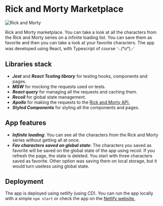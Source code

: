 # Rick and Morty Marketplace

![Rick and Morty](https://sm.ign.com/t/ign_pt/news/r/rick-morty/rick-mortys-dan-harmon-working-on-comedy-set-in-ancient-gree_723r.h720.jpg)

Rick and Morty marketplace. You can take a look at all the characters from the Rick and Morty series on a infinite loading list. You can save them as favorite and then you can take a look at your favorite characters. The app was developed using React, with Typescript of course ＼(°o°)／

## Libraries stack
* ***Jest*** and ***React Testing library*** for testing hooks, components and pages.
* ***MSW*** for mocking the requests used on tests.
* ***React query*** for managing all the requests and caching them.
* ***Recoil*** for global state management.
* ***Apollo*** for making the requests to the [Rick and Morty API.](https://rickandmortyapi.com/)
* ***Styled Components*** for styling all the components and pages.

## App features
* ***Infinite loading***: You can see all the characters from the Rick and Morty series without getting all at once.
* ***Fav characters saved on global state***: The characters you saved as favorite will be saved on the global state of the app using recoil. If you refresh the page, the state is deleted. You start with three characters saved as favorite. Other option was saving them on local storage, but it would turn useless using global state.

## Deployment
The app is deployed using netlify (using CD). You can run the app locally with a simple `npm start` or check the app on the [Netlify website.](https://rickandmorty-marketplace.netlify.app/)


